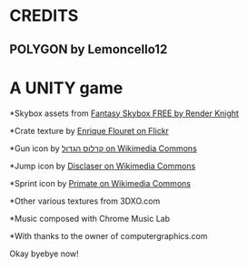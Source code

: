 # CREDITS
## POLYGON by Lemoncello12
# A UNITY game

*Skybox assets from [Fantasy Skybox FREE by Render Knight](https://assetstore.unity.com/packages/2d/textures-materials/sky/fantasy-skybox-free-18353)

*Crate texture by [Enrique Flouret on Flickr](https://www.flickr.com/photos/photoshoproadmap/8640003215)

*Gun icon by [קרלוס הגדול on Wikimedia Commons](https://commons.wikimedia.org/wiki/File:Pistol_icon.svg)

*Jump icon by [Disclaser on Wikimedia Commons](https://commons.wikimedia.org/wiki/File:Blue_Upwards_Arrow.png)

*Sprint icon by [Primate on Wikimedia Commons](https://commons.wikimedia.org/wiki/File:Yellow_Arrow_Right.png)

*Other various textures from 3DXO.com

*Music composed with Chrome Music Lab

*With thanks to the owner of computergraphics.com

Okay byebye now!

